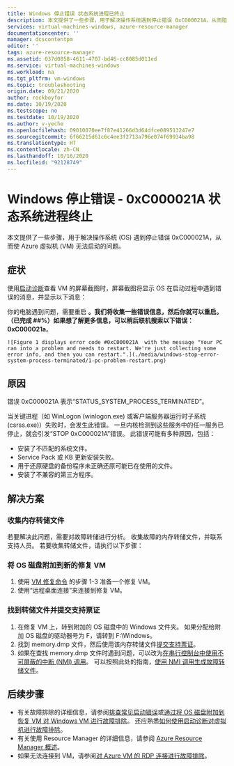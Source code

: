 ```yaml
---
title: Windows 停止错误 状态系统进程已终止
description: 本文提供了一些步骤，用于解决操作系统遇到停止错误 0xC000021A，从而阻止 Azure 虚拟机启动的问题。
services: virtual-machines-windows, azure-resource-manager
documentationcenter: ''
manager: dcscontentpm
editor: ''
tags: azure-resource-manager
ms.assetid: 037d0858-4611-4707-bd46-cc8085d011ed
ms.service: virtual-machines-windows
ms.workload: na
ms.tgt_pltfrm: vm-windows
ms.topic: troubleshooting
origin.date: 09/21/2020
author: rockboyfor
ms.date: 10/19/2020
ms.testscope: no
ms.testdate: 10/19/2020
ms.author: v-yeche
ms.openlocfilehash: 09010070ee7f87e41266d3d64dfce089513247e7
ms.sourcegitcommit: 6f66215d61c6c4ee3f2713a796e074f69934ba98
ms.translationtype: HT
ms.contentlocale: zh-CN
ms.lasthandoff: 10/16/2020
ms.locfileid: "92128749"
---
```

<!--Verified Successfully-->
# <a name="windows-stop-error---0xc000021a-status-system-process-terminated"></a>Windows 停止错误 - 0xC000021A 状态系统进程终止

本文提供了一些步骤，用于解决操作系统 (OS) 遇到停止错误 0xC000021A，从而使 Azure 虚拟机 (VM) 无法启动的问题。

## <a name="symptom"></a>症状

使用[启动诊断](/virtual-machines/troubleshooting/boot-diagnostics)查看 VM 的屏幕截图时，屏幕截图将显示 OS 在启动过程中遇到错误的消息，并显示以下消息：

你的电脑遇到问题，需要重启 **。我们将收集一些错误信息，然后你就可以重启。（已完成 ##%）如果想了解更多信息，可以稍后联机搜索以下错误：0xC000021a**。

    ![Figure 1 displays error code #0xC000021A  with the message "Your PC ran into a problem and needs to restart. We're just collecting some error info, and then you can restart.".](./media/windows-stop-error-system-process-terminated/1-pc-problem-restart.png)

## <a name="cause"></a>原因

错误 0xC000021A 表示“STATUS_SYSTEM_PROCESS_TERMINATED”。

当关键进程（如 WinLogon (winlogon.exe) 或客户端服务器运行时子系统 (csrss.exe)）失败时，会发生此错误。 一旦内核检测到这些服务中的任一服务已停止，就会引发“STOP 0xC000021A”错误。 此错误可能有多种原因，包括：

- 安装了不匹配的系统文件。
- Service Pack 或 KB 更新安装失败。
- 用于还原硬盘的备份程序未正确还原可能已在使用的文件。
- 安装了不兼容的第三方程序。

## <a name="solution"></a>解决方案

### <a name="collect-the-memory-dump-file"></a>收集内存转储文件

若要解决此问题，需要对故障转储进行分析。 收集故障的内存转储文件，并联系支持人员。 若要收集转储文件，请执行以下步骤：

### <a name="attach-the-os-disk-to-a-new-repair-vm"></a>将 OS 磁盘附加到新的修复 VM

1. 使用 [VM 修复命令](/virtual-machines/troubleshooting/repair-windows-vm-using-azure-virtual-machine-repair-commands) 的步骤 1-3 准备一个修复 VM。
2. 使用“远程桌面连接”来连接到修复 VM。

### <a name="locate-the-dump-file-and-submit-a-support-ticket"></a>找到转储文件并提交支持票证

1. 在修复 VM 上，转到附加的 OS 磁盘中的 Windows 文件夹。 如果分配给附加 OS 磁盘的驱动器号为 F，请转到 F:\Windows。
2. 找到 memory.dmp 文件，然后使用该内存转储文件[提交支持票证](https://support.azure.cn/support/support-azure/)。
3. 如果在查找 memory.dmp 文件时遇到问题，可以改为[在串行控制台中使用不可屏蔽的中断 (NMI) 调用](/virtual-machines/troubleshooting/serial-console-windows#use-the-serial-console-for-nmi-calls)。 可以按照此处的指南，[使用 NMI 调用生成故障转储文件](https://docs.microsoft.com/windows/client-management/generate-kernel-or-complete-crash-dump)。

## <a name="next-steps"></a>后续步骤

- 有关故障排除的详细信息，请参阅[排查常见启动错误](/virtual-machines/troubleshooting/boot-error-troubleshoot)或[通过将 OS 磁盘附加到恢复 VM 对 Windows VM 进行故障排除](/virtual-machines/troubleshooting/troubleshoot-recovery-disks-windows)。 还应熟悉[如何使用启动诊断对虚拟机进行故障排除](/virtual-machines/troubleshooting/boot-diagnostics)。
- 有关使用 Resource Manager 的详细信息，请参阅 [Azure Resource Manager 概述](/azure-resource-manager/management/overview)。
- 如果无法连接到 VM，请参阅[对 Azure VM 的 RDP 连接进行故障排除](/virtual-machines/troubleshooting/troubleshoot-rdp-connection)。

<!-- Update_Description: new article about windows stop error system process terminated -->
<!--NEW.date: 10/19/2020-->